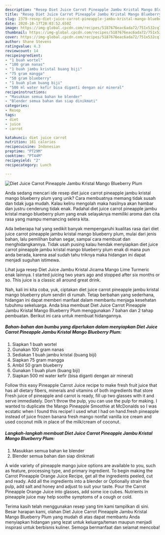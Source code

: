 ```yaml
---
description: "Resep Diet Juice Carrot Pineapple Jambu Kristal Mango Blueberry Plum, Lezat Sekali"
title: "Resep Diet Juice Carrot Pineapple Jambu Kristal Mango Blueberry Plum, Lezat Sekali"
slug: 2379-resep-diet-juice-carrot-pineapple-jambu-kristal-mango-blueberry-plum-lezat-sekali
date: 2020-10-17T20:03:52.650Z
image: https://img-global.cpcdn.com/recipes/5187676eac6ada72/751x532cq70/diet-juice-carrot-pineapple-jambu-kristal-mango-blueberry-plum-foto-resep-utama.jpg
thumbnail: https://img-global.cpcdn.com/recipes/5187676eac6ada72/751x532cq70/diet-juice-carrot-pineapple-jambu-kristal-mango-blueberry-plum-foto-resep-utama.jpg
cover: https://img-global.cpcdn.com/recipes/5187676eac6ada72/751x532cq70/diet-juice-carrot-pineapple-jambu-kristal-mango-blueberry-plum-foto-resep-utama.jpg
author: Shane Stevens
ratingvalue: 4.3
reviewcount: 14
recipeingredient:
- "1 buah wortel"
- "100 gram nanas"
- "1 buah jambu kristal buang biji"
- "75 gram mangga"
- "50 gram blueberry"
- "1 buah plum buang biji"
- "500 ml water kefir bisa diganti dengan air mineral"
recipeinstructions:
- "Masukkan semua bahan ke blender"
- "Blender semua bahan dan siap dinikmati"
categories:
- Resep
tags:
- diet
- juice
- carrot

katakunci: diet juice carrot 
nutrition: 161 calories
recipecuisine: Indonesian
preptime: "PT29M"
cooktime: "PT44M"
recipeyield: "2"
recipecategory: Lunch

---
```



![Diet Juice Carrot Pineapple Jambu Kristal Mango Blueberry Plum](https://img-global.cpcdn.com/recipes/5187676eac6ada72/751x532cq70/diet-juice-carrot-pineapple-jambu-kristal-mango-blueberry-plum-foto-resep-utama.jpg)

Anda sedang mencari ide resep diet juice carrot pineapple jambu kristal mango blueberry plum yang unik? Cara membuatnya memang tidak susah dan tidak juga mudah. Kalau keliru mengolah maka hasilnya akan hambar dan justru cenderung tidak enak. Padahal diet juice carrot pineapple jambu kristal mango blueberry plum yang enak selayaknya memiliki aroma dan cita rasa yang mampu memancing selera kita.

Ada beberapa hal yang sedikit banyak mempengaruhi kualitas rasa dari diet juice carrot pineapple jambu kristal mango blueberry plum, mulai dari jenis bahan, lalu pemilihan bahan segar, sampai cara membuat dan menghidangkannya. Tidak usah pusing kalau hendak menyiapkan diet juice carrot pineapple jambu kristal mango blueberry plum enak di mana pun anda berada, karena asal sudah tahu triknya maka hidangan ini dapat menjadi suguhan istimewa.

Lihat juga resep Diet Juice Jambu Kristal Jicama Mango Lime Turmeric enak lainnya. I started juicing two years ago and stopped after six months or so. This juice is a classic all around great drink.


Nah, kali ini kita coba, yuk, ciptakan diet juice carrot pineapple jambu kristal mango blueberry plum sendiri di rumah. Tetap berbahan yang sederhana, hidangan ini dapat memberi manfaat dalam membantu menjaga kesehatan tubuhmu sekeluarga. Anda bisa membuat Diet Juice Carrot Pineapple Jambu Kristal Mango Blueberry Plum menggunakan 7 bahan dan 2 tahap pembuatan. Berikut ini cara untuk membuat hidangannya.

<!--inarticleads1-->

##### Bahan-bahan dan bumbu yang diperlukan dalam menyiapkan Diet Juice Carrot Pineapple Jambu Kristal Mango Blueberry Plum:

1. Siapkan 1 buah wortel
1. Gunakan 100 gram nanas
1. Sediakan 1 buah jambu kristal (buang biji)
1. Siapkan 75 gram mangga
1. Ambil 50 gram blueberry
1. Gunakan 1 buah plum (buang biji)
1. Siapkan 500 ml water kefir (bisa diganti dengan air mineral)


Follow this easy Pineapple Carrot Juice recipe to make fresh fruit juice that has all dietary fibers, minerals and vitamins of both ingredients that store Fresh juice of pineapple and carrot is ready, fill up two glasses with it and serve immediately. Don&#39;t throw the pulp, you can use the pulp for making. I wanted to duplicate the Mango Pineapple Smoothie at McDonalds so I was ecstatic when I found this recipe! I used what I had on hand.fresh pineapple instead of juice frozen banana fresh mango nonfat vanilla ice cream and used coconut milk in place of the milk/cream of coconut. 

<!--inarticleads2-->

##### Langkah-langkah membuat Diet Juice Carrot Pineapple Jambu Kristal Mango Blueberry Plum:

1. Masukkan semua bahan ke blender
1. Blender semua bahan dan siap dinikmati


A wide variety of pineapple mango juice options are available to you, such as feature, processing type, and primary ingredient. To begin making the Carrot Pineapple Orange Juice Recipe, get all the ingredients peeled, cut and ready. Add all the ingredients into a blender or Optionally strain the pulp, add salt and honey and adjust to suit your taste. Pour the Carrot Pineapple Orange Juice into glasses, add some ice cubes. Nutrients in pineapple juice may help soothe symptoms of a cough or cold. 

Terima kasih telah menggunakan resep yang tim kami tampilkan di sini. Besar harapan kami, olahan Diet Juice Carrot Pineapple Jambu Kristal Mango Blueberry Plum yang mudah di atas dapat membantu Anda menyiapkan hidangan yang lezat untuk keluarga/teman maupun menjadi inspirasi untuk berbisnis kuliner. Semoga bermanfaat dan selamat mencoba!
